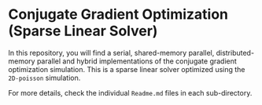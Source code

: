 # Conjugate Gradient Optimization (Sparse Linear Solver)

In this repository, you will find a serial, shared-memory parallel, distributed-memory parallel and hybrid implementations of the conjugate gradient optimization simulation. This is a sparse linear solver optimized using the `2D-poisson` simulation.

For more details, check the individual `Readme.md` files in each sub-directory.

